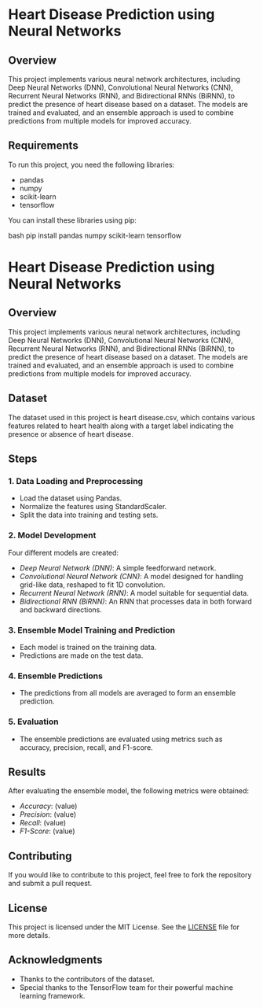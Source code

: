 # Heart Disease Prediction using Neural Networks

## Overview

This project implements various neural network architectures, including Deep Neural Networks (DNN), Convolutional Neural Networks (CNN), Recurrent Neural Networks (RNN), and Bidirectional RNNs (BiRNN), to predict the presence of heart disease based on a dataset. The models are trained and evaluated, and an ensemble approach is used to combine predictions from multiple models for improved accuracy.

## Requirements

To run this project, you need the following libraries:

- pandas
- numpy
- scikit-learn
- tensorflow

You can install these libraries using pip:

bash
pip install pandas numpy scikit-learn tensorflow

# Heart Disease Prediction using Neural Networks

## Overview

This project implements various neural network architectures, including Deep Neural Networks (DNN), Convolutional Neural Networks (CNN), Recurrent Neural Networks (RNN), and Bidirectional RNNs (BiRNN), to predict the presence of heart disease based on a dataset. The models are trained and evaluated, and an ensemble approach is used to combine predictions from multiple models for improved accuracy.

## Dataset

The dataset used in this project is heart disease.csv, which contains various features related to heart health along with a target label indicating the presence or absence of heart disease.

## Steps

### 1. Data Loading and Preprocessing
- Load the dataset using Pandas.
- Normalize the features using StandardScaler.
- Split the data into training and testing sets.

### 2. Model Development
Four different models are created:
- *Deep Neural Network (DNN)*: A simple feedforward network.
- *Convolutional Neural Network (CNN)*: A model designed for handling grid-like data, reshaped to fit 1D convolution.
- *Recurrent Neural Network (RNN)*: A model suitable for sequential data.
- *Bidirectional RNN (BiRNN)*: An RNN that processes data in both forward and backward directions.

### 3. Ensemble Model Training and Prediction
- Each model is trained on the training data.
- Predictions are made on the test data.

### 4. Ensemble Predictions
- The predictions from all models are averaged to form an ensemble prediction.

### 5. Evaluation
- The ensemble predictions are evaluated using metrics such as accuracy, precision, recall, and F1-score.


## Results

After evaluating the ensemble model, the following metrics were obtained:

- *Accuracy*: (value)
- *Precision*: (value)
- *Recall*: (value)
- *F1-Score*: (value)

## Contributing

If you would like to contribute to this project, feel free to fork the repository and submit a pull request.

## License

This project is licensed under the MIT License. See the [LICENSE](LICENSE) file for more details.

## Acknowledgments

- Thanks to the contributors of the dataset.
- Special thanks to the TensorFlow team for their powerful machine learning framework.
